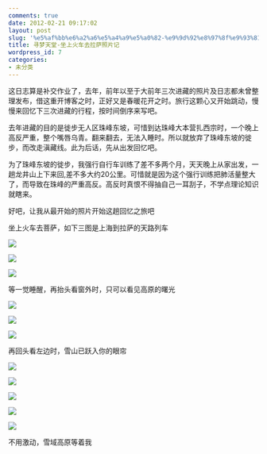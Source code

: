 ```yaml
---
comments: true
date: 2012-02-21 09:17:02
layout: post
slug: '%e5%af%bb%e6%a2%a6%e5%a4%a9%e5%a0%82-%e9%9d%92%e8%97%8f%e9%93%81%e8%b7%af%e7%85%a7%e7%89%87%e8%ae%b0'
title: 寻梦天堂-坐上火车去拉萨照片记
wordpress_id: 7
categories:
- 未分类
---
```


这日志算是补交作业了，去年，前年以至于大前年三次进藏的照片及日志都未曾整理发布，借这重开博客之时，正好又是春暖花开之时。旅行这颗心又开始跳动，慢慢来回忆下三次进藏的行程，按时间倒序来写吧。

去年进藏的目的是徙步无人区珠峰东坡，可惜到达珠峰大本营扎西宗时，一个晚上高反严重，整个嘴唇乌青。翻来翻去，无法入睡时。所以就放弃了珠峰东坡的徙步，而改走滇藏线。此为后话，先从出发回忆吧。

为了珠峰东坡的徙步，我强行自行车训练了差不多两个月，天天晚上从家出发，一趟龙井山上下来回,差不多大约20公里。可惜就是因为这个强行训练把肺活量整大了，而导致在珠峰的严重高反。高反时真恨不得抽自己一耳刮子，不学点理论知识就瞎来。

好吧，让我从最开始的照片开始这趟回忆之旅吧

坐上火车去菩萨，如下三图是上海到拉萨的天路列车

[![](http://wenpi-wordpress.stor.sinaapp.com/uploads/2012/02/DSC08694-300x199.jpg)](http://wenpi-wordpress.stor.sinaapp.com/uploads/2012/02/DSC08694.jpg)

[![](http://wenpi-wordpress.stor.sinaapp.com/uploads/2012/02/DSC08695-199x300.jpg)](http://wenpi-wordpress.stor.sinaapp.com/uploads/2012/02/DSC08695.jpg)

[![](http://wenpi-wordpress.stor.sinaapp.com/uploads/2012/02/DSC08714-300x199.jpg)](http://wenpi-wordpress.stor.sinaapp.com/uploads/2012/02/DSC08714.jpg)

等一觉睡醒，再抬头看窗外时，只可以看见高原的曙光

[![](http://wenpi-wordpress.stor.sinaapp.com/uploads/2012/02/DSC08726-300x199.jpg)](http://wenpi-wordpress.stor.sinaapp.com/uploads/2012/02/DSC08726.jpg)

[![](http://wenpi-wordpress.stor.sinaapp.com/uploads/2012/02/DSC08736-300x199.jpg)](http://wenpi-wordpress.stor.sinaapp.com/uploads/2012/02/DSC08736.jpg)

[![](http://wenpi-wordpress.stor.sinaapp.com/uploads/2012/02/DSC08742-300x199.jpg)](http://wenpi-wordpress.stor.sinaapp.com/uploads/2012/02/DSC08742.jpg)

再回头看左边时，雪山已跃入你的眼帘

[![](http://wenpi-wordpress.stor.sinaapp.com/uploads/2012/02/DSC08769-300x199.jpg)](http://wenpi-wordpress.stor.sinaapp.com/uploads/2012/02/DSC08769.jpg)

[![](http://wenpi-wordpress.stor.sinaapp.com/uploads/2012/02/DSC08771-300x199.jpg)](http://wenpi-wordpress.stor.sinaapp.com/uploads/2012/02/DSC08771.jpg)

[![](http://wenpi-wordpress.stor.sinaapp.com/uploads/2012/02/DSC08757-300x180.jpg)](http://wenpi-wordpress.stor.sinaapp.com/uploads/2012/02/DSC08757.jpg)

[![](http://wenpi-wordpress.stor.sinaapp.com/uploads/2012/02/DSC08773-300x199.jpg)](http://wenpi-wordpress.stor.sinaapp.com/uploads/2012/02/DSC08773.jpg)

[![](http://wenpi-wordpress.stor.sinaapp.com/uploads/2012/02/DSC08780-300x199.jpg)](http://wenpi-wordpress.stor.sinaapp.com/uploads/2012/02/DSC08780.jpg)

不用激动，雪域高原等着我

